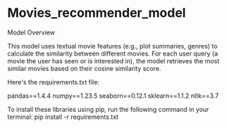 # Movies_recommender_model
Model Overview


This model uses textual movie features (e.g., plot summaries, genres) to calculate the similarity between different movies. For each user query (a movie the user has seen or is interested in), the model retrieves the most similar movies based on their cosine similarity score.


Here's the requirements.txt file:

pandas==1.4.4
numpy==1.23.5
seaborn==0.12.1
sklearn==1.1.2
nltk==3.7


To install these libraries using pip, run the following command in your terminal:
pip install -r requirements.txt



